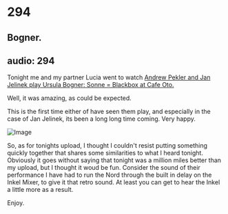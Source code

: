 # 294
## Bogner.
audio: 294
---

Tonight me and my partner Lucia went to watch <a href="http://www.cafeoto.co.uk/ursula-bogner-jan-jelinek-andrew-pekler.shtm" title="Andrew Pekler and Jan Jelinek play Ursula Bogner: Sonne = Blackbox at Cafe Oto.">Andrew Pekler and Jan Jelinek play Ursula Bogner: Sonne = Blackbox at Cafe Oto.</a>

Well, it was amazing, as could be expected.

This is the first time either of have seen them play, and especially in the case of Jan Jelinek, its been a long long time coming. Very happy.

![Image](/assets/img/Snd-294.png)

So, as for tonights upload, I thought I couldn't resist putting something quickly together that shares some similarities to what I heard tonight. Obviously it goes without saying that tonight was a million miles better than my upload, but I thought it woud be fun. Consider the sound of their performance I have had to run the Nord through the built in delay on the Inkel Mixer, to give it that retro sound. At least you can get to hear the Inkel a little more as a result.

Enjoy.